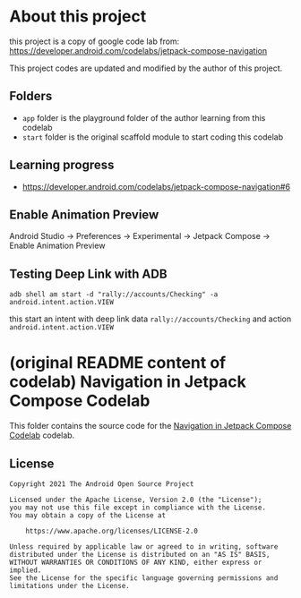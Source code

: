 # About this project
this project is a copy of google code lab from: https://developer.android.com/codelabs/jetpack-compose-navigation

This project codes are updated and modified by the author of this project.

## Folders
* `app` folder is the playground folder of the author learning from this codelab
* `start` folder is the original scaffold module to start coding this codelab

## Learning progress
* https://developer.android.com/codelabs/jetpack-compose-navigation#6

## Enable Animation Preview
Android Studio -> Preferences -> Experimental -> Jetpack Compose -> Enable Animation Preview

## Testing Deep Link with ADB
```console
adb shell am start -d "rally://accounts/Checking" -a android.intent.action.VIEW
```
this start an intent with deep link data `rally://accounts/Checking` and action `android.intent.action.VIEW`


# (original README content of codelab) Navigation in Jetpack Compose Codelab

This folder contains the source code for the
[Navigation in Jetpack Compose Codelab](https://developer.android.com/codelabs/jetpack-compose-navigation)
codelab.

## License
```
Copyright 2021 The Android Open Source Project

Licensed under the Apache License, Version 2.0 (the "License");
you may not use this file except in compliance with the License.
You may obtain a copy of the License at

    https://www.apache.org/licenses/LICENSE-2.0

Unless required by applicable law or agreed to in writing, software
distributed under the License is distributed on an "AS IS" BASIS,
WITHOUT WARRANTIES OR CONDITIONS OF ANY KIND, either express or implied.
See the License for the specific language governing permissions and
limitations under the License.
```

